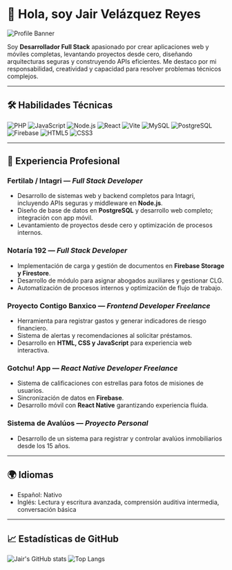 # 👋 Hola, soy Jair Velázquez Reyes

![Profile Banner](https://user-images.githubusercontent.com/tu-imagen-de-banner.png) <!-- opcional -->

Soy **Desarrollador Full Stack** apasionado por crear aplicaciones web y móviles completas, levantando proyectos desde cero, diseñando arquitecturas seguras y construyendo APIs eficientes. Me destaco por mi responsabilidad, creatividad y capacidad para resolver problemas técnicos complejos.

---

## 🛠️ Habilidades Técnicas

![PHP](https://img.shields.io/badge/PHP-777BB4?style=flat&logo=php&logoColor=white)
![JavaScript](https://img.shields.io/badge/JavaScript-F7DF1E?style=flat&logo=javascript&logoColor=black)
![Node.js](https://img.shields.io/badge/Node.js-339933?style=flat&logo=node.js&logoColor=white)
![React](https://img.shields.io/badge/React-61DAFB?style=flat&logo=react&logoColor=black)
![Vite](https://img.shields.io/badge/Vite-646CFF?style=flat&logo=vite&logoColor=white)
![MySQL](https://img.shields.io/badge/MySQL-4479A1?style=flat&logo=mysql&logoColor=white)
![PostgreSQL](https://img.shields.io/badge/PostgreSQL-336791?style=flat&logo=postgresql&logoColor=white)
![Firebase](https://img.shields.io/badge/Firebase-FFCA28?style=flat&logo=firebase&logoColor=black)
![HTML5](https://img.shields.io/badge/HTML5-E34F26?style=flat&logo=html5&logoColor=white)
![CSS3](https://img.shields.io/badge/CSS3-1572B6?style=flat&logo=css3&logoColor=white)

---

## 💼 Experiencia Profesional

### Fertilab / Intagri — *Full Stack Developer*
- Desarrollo de sistemas web y backend completos para Intagri, incluyendo APIs seguras y middleware en **Node.js**.
- Diseño de base de datos en **PostgreSQL** y desarrollo web completo; integración con app móvil.
- Levantamiento de proyectos desde cero y optimización de procesos internos.

### Notaría 192 — *Full Stack Developer*
- Implementación de carga y gestión de documentos en **Firebase Storage y Firestore**.
- Desarrollo de módulo para asignar abogados auxiliares y gestionar CLG.
- Automatización de procesos internos y optimización de flujo de trabajo.

### Proyecto Contigo Banxico — *Frontend Developer Freelance*
- Herramienta para registrar gastos y generar indicadores de riesgo financiero.
- Sistema de alertas y recomendaciones al solicitar préstamos.
- Desarrollo en **HTML, CSS y JavaScript** para experiencia web interactiva.

### Gotchu! App — *React Native Developer Freelance*
- Sistema de calificaciones con estrellas para fotos de misiones de usuarios.
- Sincronización de datos en **Firebase**.
- Desarrollo móvil con **React Native** garantizando experiencia fluida.

### Sistema de Avalúos — *Proyecto Personal*
- Desarrollo de un sistema para registrar y controlar avalúos inmobiliarios desde los 15 años.

---

## 🌍 Idiomas

- Español: Nativo  
- Inglés: Lectura y escritura avanzada, comprensión auditiva intermedia, conversación básica  

---

## 📈 Estadísticas de GitHub

![Jair's GitHub stats](https://github-readme-stats.vercel.app/api?username=jairvelaz54&show_icons=true&theme=radical)
![Top Langs](https://github-readme-stats.vercel.app/api/top-langs/?username=jairvelaz54&layout=compact&theme=radical)



